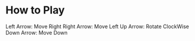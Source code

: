 # How to Play
Left Arrow: Move Right
Right Arrow: Move Left
Up Arrow: Rotate ClockWise
Down Arrow: Move Down
